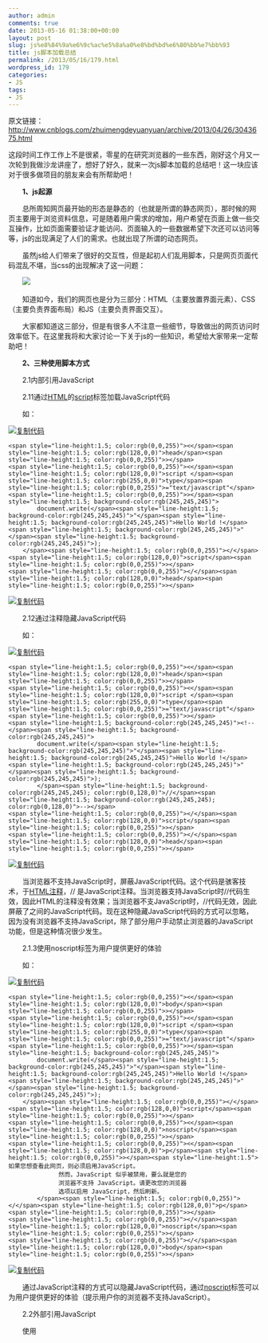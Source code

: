 ```yaml
---
author: admin
comments: true
date: 2013-05-16 01:38:00+00:00
layout: post
slug: js%e8%84%9a%e6%9c%ac%e5%8a%a0%e8%bd%bd%e6%80%bb%e7%bb%93
title: js脚本加载总结
permalink: /2013/05/16/179.html
wordpress_id: 179
categories:
- JS
tags:
- JS
---
```






原文链接：http://www.cnblogs.com/zhuimengdeyuanyuan/archive/2013/04/26/3043675.html





这段时间工作工作上不是很紧，零星的在研究浏览器的一些东西，刚好这个月又一次轮到我做沙龙讲座了，想好了好久，就来一次js脚本加载的总结吧！这一块应该对于很多做项目的朋友来会有所帮助吧！





　　**1、js起源**





　　总所周知网页最开始的形态是静态的（也就是所谓的静态网页），那时候的网页主要用于浏览资料信息，可是随着用户需求的增加，用户希望在页面上做一些交互操作，比如页面需要验证才能访问、页面输入的一些数据希望下次还可以访问等等，js的出现满足了人们的需求。也就出现了所谓的动态网页。





　　虽然js给人们带来了很好的交互性，但是起初人们乱用脚本，只是网页页面代码混乱不堪，当css的出现解决了这一问题：





　　![](http://akmumu-wordpress.stor.sinaapp.com/wp-content/uploads/pic/other_site/images_cnitblog_25200405-46bb3ca7db634dde894928bb176b1876.png)





　　知道如今，我们的网页也是分为三部分：HTML（主要放置界面元素）、CSS（主要负责界面布局）和JS（主要负责界面交互）。





　　大家都知道这三部分，但是有很多人不注意一些细节，导致做出的网页访问时效率低下。在这里我将和大家讨论一下关于js的一些知识，希望给大家带来一定帮助吧！





　　**2、三种使用脚本方式**





　　2.1内部引用JavaScript





　　2.11通过[HTML](http://www.dreamdu.com/xhtml/)的[script](http://www.dreamdu.com/xhtml/tag_script/)标签加载JavaScript代码





　　如：　　








[![复制代码](http://akmumu-wordpress.stor.sinaapp.com/wp-content/uploads/pic/other_site/common_cnblogs_copycode.gif)](http://www.cnblogs.com/zhuimengdeyuanyuan/archive/2013/04/26/3043675.html)



    
    <span style="line-height:1.5; color:rgb(0,0,255)"><</span><span style="line-height:1.5; color:rgb(128,0,0)">head</span><span style="line-height:1.5; color:rgb(0,0,255)">></span>
    <span style="line-height:1.5; color:rgb(0,0,255)"><</span><span style="line-height:1.5; color:rgb(128,0,0)">script </span><span style="line-height:1.5; color:rgb(255,0,0)">type</span><span style="line-height:1.5; color:rgb(0,0,255)">="text/javascript"</span><span style="line-height:1.5; color:rgb(0,0,255)">></span><span style="line-height:1.5; background-color:rgb(245,245,245)">
            document.write(</span><span style="line-height:1.5; background-color:rgb(245,245,245)">"</span><span style="line-height:1.5; background-color:rgb(245,245,245)">Hello World !</span><span style="line-height:1.5; background-color:rgb(245,245,245)">"</span><span style="line-height:1.5; background-color:rgb(245,245,245)">);
        </span><span style="line-height:1.5; color:rgb(0,0,255)"></</span><span style="line-height:1.5; color:rgb(128,0,0)">script</span><span style="line-height:1.5; color:rgb(0,0,255)">></span>
    <span style="line-height:1.5; color:rgb(0,0,255)"></</span><span style="line-height:1.5; color:rgb(128,0,0)">head</span><span style="line-height:1.5; color:rgb(0,0,255)">></span>





[![复制代码](http://akmumu-wordpress.stor.sinaapp.com/wp-content/uploads/pic/other_site/common_cnblogs_copycode.gif)](http://www.cnblogs.com/zhuimengdeyuanyuan/archive/2013/04/26/3043675.html)








　　2.12通过注释隐藏JavaScript代码





　　如：








[![复制代码](http://akmumu-wordpress.stor.sinaapp.com/wp-content/uploads/pic/other_site/common_cnblogs_copycode.gif)](http://www.cnblogs.com/zhuimengdeyuanyuan/archive/2013/04/26/3043675.html)



    
    <span style="line-height:1.5; color:rgb(0,0,255)"><</span><span style="line-height:1.5; color:rgb(128,0,0)">head</span><span style="line-height:1.5; color:rgb(0,0,255)">></span>
    <span style="line-height:1.5; color:rgb(0,0,255)"><</span><span style="line-height:1.5; color:rgb(128,0,0)">script </span><span style="line-height:1.5; color:rgb(255,0,0)">type</span><span style="line-height:1.5; color:rgb(0,0,255)">="text/javascript"</span><span style="line-height:1.5; color:rgb(0,0,255)">></span>
    <span style="line-height:1.5; background-color:rgb(245,245,245)"><!--</span><span style="line-height:1.5; background-color:rgb(245,245,245)">
            document.write(</span><span style="line-height:1.5; background-color:rgb(245,245,245)">"</span><span style="line-height:1.5; background-color:rgb(245,245,245)">Hello World !</span><span style="line-height:1.5; background-color:rgb(245,245,245)">"</span><span style="line-height:1.5; background-color:rgb(245,245,245)">);
            </span><span style="line-height:1.5; background-color:rgb(245,245,245); color:rgb(0,128,0)">//</span><span style="line-height:1.5; background-color:rgb(245,245,245); color:rgb(0,128,0)">--></span>
    <span style="line-height:1.5; color:rgb(0,0,255)"></</span><span style="line-height:1.5; color:rgb(128,0,0)">script</span><span style="line-height:1.5; color:rgb(0,0,255)">></span>
    <span style="line-height:1.5; color:rgb(0,0,255)"></</span><span style="line-height:1.5; color:rgb(128,0,0)">head</span><span style="line-height:1.5; color:rgb(0,0,255)">></span>





[![复制代码](http://akmumu-wordpress.stor.sinaapp.com/wp-content/uploads/pic/other_site/common_cnblogs_copycode.gif)](http://www.cnblogs.com/zhuimengdeyuanyuan/archive/2013/04/26/3043675.html)








　　<!-- ... //-->当浏览器不支持JavaScript时，屏蔽JavaScript代码。这个代码是骇客技术，<!-- ... -->于[HTML](http://www.dreamdu.com/xhtml/comment/)[注释](http://www.dreamdu.com/xhtml/comment/)，// 是JavaScript注释。当浏览器支持JavaScript时//代码生效，因此HTML的注释没有效果；当浏览器不支JavaScript时，//代码无效，因此屏蔽了<!--
 ... -->之间的JavaScript代码。现在这种隐藏JavaScript代码的方式可以忽略，因为没有浏览器不支持JavaScript，除了部分用户手动禁止浏览器的JavaScript功能，但是这种情况很少发生。





　　2.1.3使用noscript标签为用户提供更好的体验





　　如：　　








[![复制代码](http://akmumu-wordpress.stor.sinaapp.com/wp-content/uploads/pic/other_site/common_cnblogs_copycode.gif)](http://www.cnblogs.com/zhuimengdeyuanyuan/archive/2013/04/26/3043675.html)



    
    <span style="line-height:1.5; color:rgb(0,0,255)"><</span><span style="line-height:1.5; color:rgb(128,0,0)">body</span><span style="line-height:1.5; color:rgb(0,0,255)">></span>
    <span style="line-height:1.5; color:rgb(0,0,255)"><</span><span style="line-height:1.5; color:rgb(128,0,0)">script </span><span style="line-height:1.5; color:rgb(255,0,0)">type</span><span style="line-height:1.5; color:rgb(0,0,255)">="text/javascript"</span><span style="line-height:1.5; color:rgb(0,0,255)">></span><span style="line-height:1.5; background-color:rgb(245,245,245)">
            document.write(</span><span style="line-height:1.5; background-color:rgb(245,245,245)">"</span><span style="line-height:1.5; background-color:rgb(245,245,245)">Hello World !</span><span style="line-height:1.5; background-color:rgb(245,245,245)">"</span><span style="line-height:1.5; background-color:rgb(245,245,245)">);
        </span><span style="line-height:1.5; color:rgb(0,0,255)"></</span><span style="line-height:1.5; color:rgb(128,0,0)">script</span><span style="line-height:1.5; color:rgb(0,0,255)">></span>
    <span style="line-height:1.5; color:rgb(0,0,255)"><</span><span style="line-height:1.5; color:rgb(128,0,0)">noscript</span><span style="line-height:1.5; color:rgb(0,0,255)">></span>
    <span style="line-height:1.5; color:rgb(0,0,255)"><</span><span style="line-height:1.5; color:rgb(128,0,0)">p</span><span style="line-height:1.5; color:rgb(0,0,255)">></span><span style="line-height:1.5">如果您想查看此网页，则必须启用JavaScript。
                  然而，JavaScript 似乎被禁用，要么就是您的
                  浏览器不支持 JavaScript。请更改您的浏览器
                  选项以启用 JavaScript，然后刷新。
            </span><span style="line-height:1.5; color:rgb(0,0,255)"></</span><span style="line-height:1.5; color:rgb(128,0,0)">p</span><span style="line-height:1.5; color:rgb(0,0,255)">></span>
    <span style="line-height:1.5; color:rgb(0,0,255)"></</span><span style="line-height:1.5; color:rgb(128,0,0)">noscript</span><span style="line-height:1.5; color:rgb(0,0,255)">></span>
    <span style="line-height:1.5; color:rgb(0,0,255)"></</span><span style="line-height:1.5; color:rgb(128,0,0)">body</span><span style="line-height:1.5; color:rgb(0,0,255)">></span>





[![复制代码](http://akmumu-wordpress.stor.sinaapp.com/wp-content/uploads/pic/other_site/common_cnblogs_copycode.gif)](http://www.cnblogs.com/zhuimengdeyuanyuan/archive/2013/04/26/3043675.html)








　　通过JavaScript注释的方式可以隐藏JavaScript代码，通过[noscript](http://www.dreamdu.com/xhtml/tag_noscript/)标签可以为用户提供更好的体验（提示用户你的浏览器不支持JavaScript）。





　　2.2外部引用JavaScript





　　使用<script>标签的src属性来加载js脚本。通常JavaScript文件可以使用script标签加载到网页的任何一个地方，但是标准的方式是加载在head标签内。为防止网页加载缓慢，也可以把非关键的JavaScript放到网页底部。　








[![复制代码](http://akmumu-wordpress.stor.sinaapp.com/wp-content/uploads/pic/other_site/common_cnblogs_copycode.gif)](http://www.cnblogs.com/zhuimengdeyuanyuan/archive/2013/04/26/3043675.html)



    
    <span style="line-height:1.5; color:rgb(0,0,255)"><</span><span style="line-height:1.5; color:rgb(128,0,0)">script </span><span style="line-height:1.5; color:rgb(255,0,0)">type</span><span style="line-height:1.5; color:rgb(0,0,255)">="text/javascript"</span><span style="line-height:1.5; color:rgb(255,0,0)"> src</span><span style="line-height:1.5; color:rgb(0,0,255)">=“SuperMap.js"</span><span style="line-height:1.5; color:rgb(0,0,255)">></</span><span style="line-height:1.5; color:rgb(128,0,0)">script</span><span style="line-height:1.5; color:rgb(0,0,255)">></span>





[![复制代码](http://akmumu-wordpress.stor.sinaapp.com/wp-content/uploads/pic/other_site/common_cnblogs_copycode.gif)](http://www.cnblogs.com/zhuimengdeyuanyuan/archive/2013/04/26/3043675.html)








　　这里有几点好处：





　　1）避免使用<!-- ... //-->，骇客技术。





　　2）统一定义JavaScript代码，方便查看，方便维护。





　　3）使代码更安全，可以压缩，加密单个JavaScript文件。





　　4）浏览器可以缓存JavaScript文件，减少宽带使用。





　　2.3内联引用JavaScript





　　内联引用是通过[HTML](http://www.dreamdu.com/xhtml/tag/)[标签](http://www.dreamdu.com/xhtml/tag/)中的事件属性实现的。








[![复制代码](http://akmumu-wordpress.stor.sinaapp.com/wp-content/uploads/pic/other_site/common_cnblogs_copycode.gif)](http://www.cnblogs.com/zhuimengdeyuanyuan/archive/2013/04/26/3043675.html)



    
    <span style="line-height:1.5; color:rgb(0,0,255)"><</span><span style="line-height:1.5; color:rgb(128,0,0)">input </span><span style="line-height:1.5; color:rgb(255,0,0)">type</span><span style="line-height:1.5; color:rgb(0,0,255)">="button"</span><span style="line-height:1.5; color:rgb(255,0,0)"> value</span><span style="line-height:1.5; color:rgb(0,0,255)">="点我"</span><span style="line-height:1.5; color:rgb(255,0,0)"> onclick</span><span style="line-height:1.5; color:rgb(0,0,255)">="alert('你点击了一个按钮');"</span><span style="line-height:1.5; color:rgb(0,0,255)">></span>





[![复制代码](http://akmumu-wordpress.stor.sinaapp.com/wp-content/uploads/pic/other_site/common_cnblogs_copycode.gif)](http://www.cnblogs.com/zhuimengdeyuanyuan/archive/2013/04/26/3043675.html)








　　上面示例将调用[input](http://www.dreamdu.com/xhtml/tag_input/)标签的onclick属性，弹出一个提示框。





　**　3内外脚本的比较**





　　内联脚本方式使用场景很少，几乎没什么优势。





　　内部脚本示例：http://stevesouders.com/hpws/inlined.php





　　外部脚本示例：http://stevesouders.com/hpws/external.php





　　内部脚本示例只有一个HTML文档，其大小为87kb，所有的js和css都包含在HTML文档自身中。外部脚本示例包含一个HTML文档（7kb）、一个样式表（59kb）和三个脚本（1kb、11kb和9kb），总计87kb。尽管所需下载的总数据量是相同的，内部脚本示例还是比外部示例快30%到50%。这主要是因为外部示例需要承担多个HTTP请求带来的开销。尽管外部脚本示例可以从样式表和脚本的并行下载中获益，但一个HTTP请求与五个HTTP请求之间的差距导致内部脚本示例更快一些。





　　尽管结果如此，现实中还是使用外部文件会更合理一些，因为外部文件所带来的收益--------js文件有机会被浏览器缓存起来。HTML文档--------至少是那些包含动态内容的HTML文档--------通常不会被配置为可以进行缓存。当遇到这种情况时（HTML没有被缓存），每次请求HTML文档都要下载内部的js。另一方面，如果js是外部文件，浏览器就能缓存它们，HTML文档的大小减小，而且不会增加HTTP请求的数量。





　　关键因素是，与HTML文档请求数量相关的、外部js组件被缓存的频率。这个因素尽管难以量化，但可以通过下面的手段进行衡量：





　　3.1页面查看





　　每个用户产生的页面查看越少，内部js的论据越强势。想象一个普通用户每个月只访问你的网站一次。在每次访问之间，外部js文件很可能从浏览器的缓存中移除。另一方面，如果普通用户能够产生很多的页面查看，浏览器很可能将外部Js文件放在缓存中。使用外部文件提供js带来的收益会随着用户每月的页面查看次数或用户每会话产生的页面查看次数的增长而增加。





　　3.2空缓存VS完整缓存





　　在比较内部和外部文件时，知道用户缓存外部组件的可能性这一点非常重要。我们在Yahoo!进行了测量，发现每天至少携带完整缓存访问Yahoo！功能一次的用户占40%到60%。同样的研究表明，具有完整缓存额的页面查看数量占75%到85%。注意第一个统计测量的是“唯一用户”而第二个是“页面查看”。具有完整缓存的页面查看所占的百分比比携带完整缓存的唯一用户的百分比高，这是因为很多用户在一次会话中进行了多次页面查看。每天，用户可能只有开始的一次访问携带的是空缓存，之后的多次后续页面查看都具有完整缓存。如果你的网站的本质上能够为用户带来高完整缓存率，使用外部文件的收益就更大。如果不太可能产生完整缓存，则内部脚本是更好的选择。





　　3.3组件重用





　　如果你的网站中的每个页面都使用了相同的js，使用外部文件可以提高这些组件的重用率。在这种情况下使用外部文件更加具有优势，因为当用户在页面间导航时，js组件已经位于浏览器的缓存中了。相反的情况也很容易理解--------如果没有任何两个页面共享相同的js，重用率就会非常低。难的是绝大多数网站不是非黑即白的。这就带来一个单独相关的问题--------当把js打包到外部文件中时，应该把边界划在哪里？





　　





　　在典型情况下，页面之间的js的重用即不可能100%重叠，也不可能100%无关。在这种中间情形中，一个极端就是为每个页面提供一组分离的外部文件。这种方式的缺点在于，每个页面都强制用户使用另外一组外部组件并产生令响应时间变慢的HTTP请求。这种方式对于普通用户只访问一个页面和很少进行跨页访问的网站来说是有意义的。





　　另一个极端是创建一个单独的、联合了所有js的文件。这只要求用户生成一个HTTP请求，但它增加了用户首次进行页面查看时的下载数据量。在这种情况下，用户浏览页面时要下载的js多于所需的数量。而且，在任何一块独立的脚本改变后，都需要更新这个文件，使所有用户已经缓存了的当前版本无效。这种情况对于那些每月会话数量较高、普通用户在一个会话中访问多个不同页面的网站来说是有意义的。





　　如果你的网站不符合这两种极端情况，最好的答案就是折中。将你的页面划分成几种页面类型，然后为每种类型创建单独的脚本，这比维护一个单独的文件要复杂，但通常比为每个页面维护不同的脚本要容易，并且对于给定的任意页面都只需要下载很少的多余的js。





　　最后你做出的与js外部文件的边界相关的决定影响着组件的重用程度。如果你可以找到一个平衡点，实现较高的重用性，那么外部文件的论据更强势一些。如果重用度很低，还是内部脚本更有意义些。





　　在对于内部和外部脚本进行比较分析时，关键点在于与HTML文档请求数量相关的外部js组件被缓存的频率。在此我介绍了三种基准（页面查看、空缓存VS完整缓存和组件重用），这有助于你确定最好的选择。对于任何网站来说，正确答案都依赖于这些基准。





　　大家如果还想更详细的了解浏览器脚本、css等的一些效率问题，可以看《高性能网站建设指南》，那里面的14条具体的优化原则的确很精辟。





　　**4 将脚本放在底部**





　　4.1脚本带来的问题





　　下面是一个脚本放在中部的示例





　　http://stevesouders.com/hpws/js-middle.php





　　经过编程的脚本下载需要很长时间，因此很容易看到问题--------页面的下半部分要花很长时间才能显示。出现这一现象是因为脚本阻塞了并行下载。在回顾了浏览器如何并行下载之后，我们再回过头解决这一问题。





　　4.2并行下载





　　对响应时间影响最大的是页面中组件的数量。当缓存为空，每个组件都会产生一个HTTP请求，有时即便缓存是完整的亦是如此。要知道浏览器会并行地执行HTTP请求，你可能会问，为什么HTTP请求的数量会影响响应时间呢？浏览器不能一次将它们都下载下来吗？





　　对此的解释要回到HTTP 1.1规范，该规范建议浏览器从每个主机名并行下载两个组件。很多web页面需要从一个主机名下载所有的组件。查看这些HTTP请求会发现它们是呈阶梯状的，如图所示：





　　![](http://akmumu-wordpress.stor.sinaapp.com/wp-content/uploads/pic/other_site/images_cnitblog_25212039-8cef38e126cc4306b77db12ea269234a.png)





　　　　　　　　　　　　　　　　　　　　　　图4.1





　如果一个Web页面平均地将其组件分别放在两个主机名下，整体响应时间将可以减少大约一半。HTTP请求的行为看起来会是图4.2所示





　　![](http://akmumu-wordpress.stor.sinaapp.com/wp-content/uploads/pic/other_site/images_cnitblog_25214437-11330afebaf240b098834f4d2added92.png)





　　　　　　　　　　　　　　　　　　　　　　　　图4.2





　　此处可以并行下载四个组件（每个主机名两个）。为了对页面加载变快的现象给出可视的效果，其中每个时间块的横向宽度和图4.1是一样的。





　　每个主机名并行下载两个组件的限制只是一个建议。默认情况下浏览器都遵守这一建议，但用户也可以重写该默认设置。但增加并行下载数量并不是没有开销的，其优劣取决于你的宽带和CPU速度。





　　4.3脚本阻塞下载





　　并行下载组件的优点是很明显的。然而，在一些比较旧的浏览器在下载脚本时并行下载实际上是被禁用的--------即使使用了不同的主机名，浏览器也不会启动其他的下载。其中一个原因是，脚本可能使用document.write来修饰页面内容，因此浏览器会等待，以确保页面能够恰当的布局。（现在的浏览器虽然可以并行下载，但是同样阻塞布局）在下载脚本时浏览器阻塞并行下载的另一个原因是为了保证脚本能够按照正确的顺序执行。如果并行下载多个脚本，就无法保证响应是按照特定顺序到达浏览器的。例如：后面的脚本比页面中之前出现的脚本更小，它可能首先执行。如果它们之间存在着依赖关系，不按照顺序执行就会导致js错误。





　　如下是一个例子：





　　http://stevesouders.com/hpws/js-blocking.php





　　该页面按照顺序包含下列组件





　　　　1、来至host1的一个图片





　　　　2、来至host2的一个图片





　　　　3、来至host1的一个加载需要大约10秒的脚本





　　　　4、来至host1的一个图片





　　　　5、来至host2的一个图片





　　4.4最差情况：将脚本放在顶部





　　至此，脚本对Web页面的影响就清楚了：





　　　　1、脚本会阻塞对其后面内容的呈现





　　　　2、脚本会阻塞对其后面组件的下载





　　如果将脚本放在页面顶部--------正如通常情况那样--------页面中的所有东西都位于脚本之后，整个页面的呈现和下载都会被阻塞，直到脚本加载完毕脚本放在顶部的示例：





[　　http://](http://stevesouders.com/hpws/js-top.php)[stevesouders.com/hpws/js-top.php](http://stevesouders.com/hpws/js-top.php)





　　由于整个页面的呈现被阻塞，因此导致了白屏现象。逐步呈现对于良好的用户体验来说是非常重要的，但缓慢的脚本下载延迟了用户所期待的反馈。





　　4.5最佳情况：将脚本放在底部





　　放置脚本的最好地方时页面的底部。这不会阻止页面内容的呈现，而且页面中的可是组件可以尽早下载。脚本放在底部的示例：





[　　http://](http://stevesouders.com/hpws/js-bottom.php)[stevesouders.com/hpws/js-bottom.php](http://stevesouders.com/hpws/js-bottom.php)





　　把两个页面--------脚本放在顶部的和脚本放在底部的--------并列放在一起浏览，其对比更为突出。可以在下面这个示例中看到这一点：





　　http://stevesouders.com/hpws/move-scripts.php





　　4.6正确地放置





　　前面那些示例是使用了大概需要10秒才能下载完的脚本。希望你使用的脚本不需要这么长时间的延迟，但一个脚本很可能花费比预期长的时间，用户的宽带也会影响脚本的响应时间。你的页面中的脚本所产生的影响可能没有这里展示的那么严重，但仍需要注意。在页面中包含多个脚本也会带来问题。





　　在很多情况下，很难将脚本移到底部。例如，如果脚本使用document.write向页面中插入了内容，就不能将其移动到页面中靠后的位置。





　　经常出现的另外一种建议是使用延迟脚本。Defer属性表明脚本不包含document.write，浏览器得到这一线索就可继续进行呈现。从下面的示例可以看到这一点：





[　　http://](http://stevesouders.com/hpws/js-defer.php)[stevesouders.com/hpws/js-defer.php](http://stevesouders.com/hpws/js-defer.php)





　　但是不保险，有一些老的浏览器不能识别defer，所以最好还是将脚本放于底部。





　**5动态加载脚本**





　　详见我之前的博客




## 
[js动态加载脚本](http://www.cnblogs.com/zhuimengdeyuanyuan/archive/2013/03/06/2946277.html)





　　**6三种实用方式**





　　6.1异步批量添加外部脚本





　　很多时候我们由于产品模块的划分，一个页面可能需要加载几个脚本，我们需要考虑两点：1、脚本之间是否有依赖关系，如果存在依赖关系即使我们使用script标签是按照顺序的，但是并行下载是一起下载的，如果出现后面的包先下载完，那么执行脚本时就可能出现错误；2、考虑到效率，一般情况下异步加载比同步加载会快一些。为了解决如上问题，我们可以利用之前讨论的知识进行组合








[![复制代码](http://akmumu-wordpress.stor.sinaapp.com/wp-content/uploads/pic/other_site/common_cnblogs_copycode.gif)](http://www.cnblogs.com/zhuimengdeyuanyuan/archive/2013/04/26/3043675.html)



    
    <span style="line-height:1.5; color:rgb(0,0,255)"><</span><span style="line-height:1.5; color:rgb(128,0,0)">html</span><span style="line-height:1.5; color:rgb(0,0,255)">></span>
    <span style="line-height:1.5; color:rgb(0,0,255)"><</span><span style="line-height:1.5; color:rgb(128,0,0)">head</span><span style="line-height:1.5; color:rgb(0,0,255)">></span>
    <span style="line-height:1.5; color:rgb(0,0,255)"><</span><span style="line-height:1.5; color:rgb(128,0,0)">title</span><span style="line-height:1.5; color:rgb(0,0,255)">></</span><span style="line-height:1.5; color:rgb(128,0,0)">title</span><span style="line-height:1.5; color:rgb(0,0,255)">></span>
    <span style="line-height:1.5; color:rgb(0,0,255)"><</span><span style="line-height:1.5; color:rgb(128,0,0)">script </span><span style="line-height:1.5; color:rgb(255,0,0)">type</span><span style="line-height:1.5; color:rgb(0,0,255)">="text/javascript"</span><span style="line-height:1.5; color:rgb(0,0,255)">></span>
    <span style="line-height:1.5; background-color:rgb(245,245,245); color:rgb(0,0,255)">function</span><span style="line-height:1.5; background-color:rgb(245,245,245)"> init()
            {
                </span><span style="line-height:1.5; background-color:rgb(245,245,245); color:rgb(0,128,0)">//</span><span style="line-height:1.5; background-color:rgb(245,245,245); color:rgb(0,128,0)">这里第一个参数是一个数组，可以任意多个，加载顺序按照数组的顺序进行保证</span>
    <span style="line-height:1.5; background-color:rgb(245,245,245); color:rgb(0,128,0)">//</span><span style="line-height:1.5; background-color:rgb(245,245,245); color:rgb(0,128,0)">第二个参数是回调函数，当所有包都确认加载完毕后需要执行的脚本</span>
    <span style="line-height:1.5; background-color:rgb(245,245,245); color:rgb(0,128,0)">//</span><span style="line-height:1.5; background-color:rgb(245,245,245); color:rgb(0,128,0)">第三个参数是script的标签，这个参数可以省略，没有实质意义</span>
    <span style="line-height:1.5; background-color:rgb(245,245,245)">            attachScript([</span><span style="line-height:1.5; background-color:rgb(245,245,245)">"</span><span style="line-height:1.5; background-color:rgb(245,245,245)">http://www.cnblogs.com/5/loadJS.js</span><span style="line-height:1.5; background-color:rgb(245,245,245)">"</span><span style="line-height:1.5; background-color:rgb(245,245,245)">,</span><span style="line-height:1.5; background-color:rgb(245,245,245)">"</span><span style="line-height:1.5; background-color:rgb(245,245,245)">http://www.cnblogs.com/5/package.js</span><span style="line-height:1.5; background-color:rgb(245,245,245)">"</span><span style="line-height:1.5; background-color:rgb(245,245,245)">],operation,</span><span style="line-height:1.5; background-color:rgb(245,245,245)">"</span><span style="line-height:1.5; background-color:rgb(245,245,245)">yy</span><span style="line-height:1.5; background-color:rgb(245,245,245)">"</span><span style="line-height:1.5; background-color:rgb(245,245,245)">)();
            }
            </span><span style="line-height:1.5; background-color:rgb(245,245,245); color:rgb(0,0,255)">function</span><span style="line-height:1.5; background-color:rgb(245,245,245)"> operation()
            {
                </span><span style="line-height:1.5; background-color:rgb(245,245,245); color:rgb(0,128,0)">//</span><span style="line-height:1.5; background-color:rgb(245,245,245); color:rgb(0,128,0)">可以运行，显示“成功加载”</span>
    <span style="line-height:1.5; background-color:rgb(245,245,245)">            functionOne();
            }
            </span><span style="line-height:1.5; background-color:rgb(245,245,245); color:rgb(0,128,0)">//</span><span style="line-height:1.5; background-color:rgb(245,245,245); color:rgb(0,128,0)">异步批量加载脚本，并且根据数组urlArray中的url顺序来加载</span>
    <span style="line-height:1.5; background-color:rgb(245,245,245); color:rgb(0,0,255)">function</span><span style="line-height:1.5; background-color:rgb(245,245,245)"> attachScript(urlArray, callback, id) {
                </span><span style="line-height:1.5; background-color:rgb(245,245,245); color:rgb(0,0,255)">if</span><span style="line-height:1.5; background-color:rgb(245,245,245)">(urlArray </span><span style="line-height:1.5; background-color:rgb(245,245,245)">&&</span><span style="line-height:1.5; background-color:rgb(245,245,245)"> ((</span><span style="line-height:1.5; background-color:rgb(245,245,245); color:rgb(0,0,255)">typeof</span><span style="line-height:1.5; background-color:rgb(245,245,245)"> urlArray) </span><span style="line-height:1.5; background-color:rgb(245,245,245)">==</span> <span style="line-height:1.5; background-color:rgb(245,245,245)">"</span><span style="line-height:1.5; background-color:rgb(245,245,245)">object</span><span style="line-height:1.5; background-color:rgb(245,245,245)">"</span><span style="line-height:1.5; background-color:rgb(245,245,245)">))
                {
                    </span><span style="line-height:1.5; background-color:rgb(245,245,245); color:rgb(0,0,255)">if</span><span style="line-height:1.5; background-color:rgb(245,245,245)">(urlArray.constructor </span><span style="line-height:1.5; background-color:rgb(245,245,245)">==</span><span style="line-height:1.5; background-color:rgb(245,245,245)"> Array)
                    {
                        </span><span style="line-height:1.5; background-color:rgb(245,245,245); color:rgb(0,0,255)">if</span><span style="line-height:1.5; background-color:rgb(245,245,245)">(urlArray.length</span><span style="line-height:1.5; background-color:rgb(245,245,245)">></span><span style="line-height:1.5; background-color:rgb(245,245,245)">1</span><span style="line-height:1.5; background-color:rgb(245,245,245)">)
                        {
                            </span><span style="line-height:1.5; background-color:rgb(245,245,245); color:rgb(0,0,255)">var</span><span style="line-height:1.5; background-color:rgb(245,245,245)"> array </span><span style="line-height:1.5; background-color:rgb(245,245,245)">=</span><span style="line-height:1.5; background-color:rgb(245,245,245)"> urlArray.splice(</span><span style="line-height:1.5; background-color:rgb(245,245,245)">0</span><span style="line-height:1.5; background-color:rgb(245,245,245)">,</span><span style="line-height:1.5; background-color:rgb(245,245,245)">1</span><span style="line-height:1.5; background-color:rgb(245,245,245)">);
                            </span><span style="line-height:1.5; background-color:rgb(245,245,245); color:rgb(0,0,255)">return</span> <span style="line-height:1.5; background-color:rgb(245,245,245); color:rgb(0,0,255)">function</span><span style="line-height:1.5; background-color:rgb(245,245,245)">(){
                                </span><span style="line-height:1.5; background-color:rgb(245,245,245); color:rgb(0,0,255)">var</span><span style="line-height:1.5; background-color:rgb(245,245,245)"> dataScript </span><span style="line-height:1.5; background-color:rgb(245,245,245)">=</span><span style="line-height:1.5; background-color:rgb(245,245,245)"> document.createElement(</span><span style="line-height:1.5; background-color:rgb(245,245,245)">'</span><span style="line-height:1.5; background-color:rgb(245,245,245)">script</span><span style="line-height:1.5; background-color:rgb(245,245,245)">'</span><span style="line-height:1.5; background-color:rgb(245,245,245)">);
                                dataScript.type </span><span style="line-height:1.5; background-color:rgb(245,245,245)">=</span> <span style="line-height:1.5; background-color:rgb(245,245,245)">'</span><span style="line-height:1.5; background-color:rgb(245,245,245)">text/javascript</span><span style="line-height:1.5; background-color:rgb(245,245,245)">'</span><span style="line-height:1.5; background-color:rgb(245,245,245)">;
                                </span><span style="line-height:1.5; background-color:rgb(245,245,245); color:rgb(0,0,255)">if</span><span style="line-height:1.5; background-color:rgb(245,245,245)">(dataScript.readyState) { </span><span style="line-height:1.5; background-color:rgb(245,245,245); color:rgb(0,128,0)">//</span><span style="line-height:1.5; background-color:rgb(245,245,245); color:rgb(0,128,0)">IE</span>
    <span style="line-height:1.5; background-color:rgb(245,245,245)">                                dataScript.onreadystatechange </span><span style="line-height:1.5; background-color:rgb(245,245,245)">=</span> <span style="line-height:1.5; background-color:rgb(245,245,245); color:rgb(0,0,255)">function</span><span style="line-height:1.5; background-color:rgb(245,245,245)">() {
                                        </span><span style="line-height:1.5; background-color:rgb(245,245,245); color:rgb(0,0,255)">if</span><span style="line-height:1.5; background-color:rgb(245,245,245)">(dataScript.readyState </span><span style="line-height:1.5; background-color:rgb(245,245,245)">==</span> <span style="line-height:1.5; background-color:rgb(245,245,245)">'</span><span style="line-height:1.5; background-color:rgb(245,245,245)">complete</span><span style="line-height:1.5; background-color:rgb(245,245,245)">'</span><span style="line-height:1.5; background-color:rgb(245,245,245)">||</span><span style="line-height:1.5; background-color:rgb(245,245,245)"> dataScript.readyState </span><span style="line-height:1.5; background-color:rgb(245,245,245)">==</span> <span style="line-height:1.5; background-color:rgb(245,245,245)">'</span><span style="line-height:1.5; background-color:rgb(245,245,245)">loaded</span><span style="line-height:1.5; background-color:rgb(245,245,245)">'</span><span style="line-height:1.5; background-color:rgb(245,245,245)">){
                                            dataScript.onreadystatechange </span><span style="line-height:1.5; background-color:rgb(245,245,245)">=</span> <span style="line-height:1.5; background-color:rgb(245,245,245); color:rgb(0,0,255)">null</span><span style="line-height:1.5; background-color:rgb(245,245,245)">;
                                            attachScript(urlArray,callback,id)();
                                        }
                                    }
                                } </span><span style="line-height:1.5; background-color:rgb(245,245,245); color:rgb(0,0,255)">else</span><span style="line-height:1.5; background-color:rgb(245,245,245)"> { </span><span style="line-height:1.5; background-color:rgb(245,245,245); color:rgb(0,128,0)">//</span><span style="line-height:1.5; background-color:rgb(245,245,245); color:rgb(0,128,0)">standers</span>
    <span style="line-height:1.5; background-color:rgb(245,245,245)">                                dataScript.onload </span><span style="line-height:1.5; background-color:rgb(245,245,245)">=</span> <span style="line-height:1.5; background-color:rgb(245,245,245); color:rgb(0,0,255)">function</span><span style="line-height:1.5; background-color:rgb(245,245,245)">() {
                                        attachScript(urlArray,callback,id)();
                                    }
                                }
                                dataScript.src </span><span style="line-height:1.5; background-color:rgb(245,245,245)">=</span><span style="line-height:1.5; background-color:rgb(245,245,245)"> array[</span><span style="line-height:1.5; background-color:rgb(245,245,245)">0</span><span style="line-height:1.5; background-color:rgb(245,245,245)">];
                                dataScript.id </span><span style="line-height:1.5; background-color:rgb(245,245,245)">=</span><span style="line-height:1.5; background-color:rgb(245,245,245)"> id;
                                document.body.appendChild(dataScript);
                            }
                        }
                        </span><span style="line-height:1.5; background-color:rgb(245,245,245); color:rgb(0,0,255)">else</span> <span style="line-height:1.5; background-color:rgb(245,245,245); color:rgb(0,0,255)">if</span><span style="line-height:1.5; background-color:rgb(245,245,245)">(urlArray.length </span><span style="line-height:1.5; background-color:rgb(245,245,245)">==</span> <span style="line-height:1.5; background-color:rgb(245,245,245)">1</span><span style="line-height:1.5; background-color:rgb(245,245,245)">)
                        {
                            </span><span style="line-height:1.5; background-color:rgb(245,245,245); color:rgb(0,0,255)">return</span> <span style="line-height:1.5; background-color:rgb(245,245,245); color:rgb(0,0,255)">function</span><span style="line-height:1.5; background-color:rgb(245,245,245)">(){
                                </span><span style="line-height:1.5; background-color:rgb(245,245,245); color:rgb(0,0,255)">var</span><span style="line-height:1.5; background-color:rgb(245,245,245)"> dataScript </span><span style="line-height:1.5; background-color:rgb(245,245,245)">=</span><span style="line-height:1.5; background-color:rgb(245,245,245)"> document.createElement(</span><span style="line-height:1.5; background-color:rgb(245,245,245)">'</span><span style="line-height:1.5; background-color:rgb(245,245,245)">script</span><span style="line-height:1.5; background-color:rgb(245,245,245)">'</span><span style="line-height:1.5; background-color:rgb(245,245,245)">);
                                dataScript.type </span><span style="line-height:1.5; background-color:rgb(245,245,245)">=</span> <span style="line-height:1.5; background-color:rgb(245,245,245)">'</span><span style="line-height:1.5; background-color:rgb(245,245,245)">text/javascript</span><span style="line-height:1.5; background-color:rgb(245,245,245)">'</span><span style="line-height:1.5; background-color:rgb(245,245,245)">;
                                </span><span style="line-height:1.5; background-color:rgb(245,245,245); color:rgb(0,0,255)">if</span><span style="line-height:1.5; background-color:rgb(245,245,245)">(dataScript.readyState) { </span><span style="line-height:1.5; background-color:rgb(245,245,245); color:rgb(0,128,0)">//</span><span style="line-height:1.5; background-color:rgb(245,245,245); color:rgb(0,128,0)">IE</span>
    <span style="line-height:1.5; background-color:rgb(245,245,245)">                                dataScript.onreadystatechange </span><span style="line-height:1.5; background-color:rgb(245,245,245)">=</span> <span style="line-height:1.5; background-color:rgb(245,245,245); color:rgb(0,0,255)">function</span><span style="line-height:1.5; background-color:rgb(245,245,245)">() {
                                        </span><span style="line-height:1.5; background-color:rgb(245,245,245); color:rgb(0,0,255)">if</span><span style="line-height:1.5; background-color:rgb(245,245,245)">(dataScript.readyState </span><span style="line-height:1.5; background-color:rgb(245,245,245)">==</span> <span style="line-height:1.5; background-color:rgb(245,245,245)">'</span><span style="line-height:1.5; background-color:rgb(245,245,245)">complete</span><span style="line-height:1.5; background-color:rgb(245,245,245)">'</span><span style="line-height:1.5; background-color:rgb(245,245,245)">||</span><span style="line-height:1.5; background-color:rgb(245,245,245)"> dataScript.readyState </span><span style="line-height:1.5; background-color:rgb(245,245,245)">==</span> <span style="line-height:1.5; background-color:rgb(245,245,245)">'</span><span style="line-height:1.5; background-color:rgb(245,245,245)">loaded</span><span style="line-height:1.5; background-color:rgb(245,245,245)">'</span><span style="line-height:1.5; background-color:rgb(245,245,245)">){
                                            dataScript.onreadystatechange </span><span style="line-height:1.5; background-color:rgb(245,245,245)">=</span> <span style="line-height:1.5; background-color:rgb(245,245,245); color:rgb(0,0,255)">null</span><span style="line-height:1.5; background-color:rgb(245,245,245)">;
                                            callback();
                                        }
                                    }
                                } </span><span style="line-height:1.5; background-color:rgb(245,245,245); color:rgb(0,0,255)">else</span><span style="line-height:1.5; background-color:rgb(245,245,245)"> { </span><span style="line-height:1.5; background-color:rgb(245,245,245); color:rgb(0,128,0)">//</span><span style="line-height:1.5; background-color:rgb(245,245,245); color:rgb(0,128,0)">standers</span>
    <span style="line-height:1.5; background-color:rgb(245,245,245)">                                dataScript.onload </span><span style="line-height:1.5; background-color:rgb(245,245,245)">=</span> <span style="line-height:1.5; background-color:rgb(245,245,245); color:rgb(0,0,255)">function</span><span style="line-height:1.5; background-color:rgb(245,245,245)">() {
                                        callback();
                                    }
                                }
                                dataScript.src </span><span style="line-height:1.5; background-color:rgb(245,245,245)">=</span><span style="line-height:1.5; background-color:rgb(245,245,245)"> urlArray[</span><span style="line-height:1.5; background-color:rgb(245,245,245)">0</span><span style="line-height:1.5; background-color:rgb(245,245,245)">];
                                dataScript.id </span><span style="line-height:1.5; background-color:rgb(245,245,245)">=</span><span style="line-height:1.5; background-color:rgb(245,245,245)"> id;
                                document.body.appendChild(dataScript);
                            }
                        }
                    }
                }
            }
    
        </span><span style="line-height:1.5; color:rgb(0,0,255)"></</span><span style="line-height:1.5; color:rgb(128,0,0)">script</span><span style="line-height:1.5; color:rgb(0,0,255)">></span>
    <span style="line-height:1.5; color:rgb(0,0,255)"></</span><span style="line-height:1.5; color:rgb(128,0,0)">head</span><span style="line-height:1.5; color:rgb(0,0,255)">></span>
    <span style="line-height:1.5; color:rgb(0,0,255)"><</span><span style="line-height:1.5; color:rgb(128,0,0)">body</span><span style="line-height:1.5; color:rgb(0,0,255)">></span>
    <span style="line-height:1.5; color:rgb(0,0,255)"><</span><span style="line-height:1.5; color:rgb(128,0,0)">input </span><span style="line-height:1.5; color:rgb(255,0,0)">type</span><span style="line-height:1.5; color:rgb(0,0,255)">="button"</span><span style="line-height:1.5; color:rgb(255,0,0)"> value</span><span style="line-height:1.5; color:rgb(0,0,255)">="测试按钮"</span><span style="line-height:1.5; color:rgb(255,0,0)"> onclick</span><span style="line-height:1.5; color:rgb(0,0,255)">="init()"</span><span style="line-height:1.5; color:rgb(0,0,255)">/></span>
    <span style="line-height:1.5; color:rgb(0,0,255)"></</span><span style="line-height:1.5; color:rgb(128,0,0)">body</span><span style="line-height:1.5; color:rgb(0,0,255)">></span>
    <span style="line-height:1.5; color:rgb(0,0,255)"></</span><span style="line-height:1.5; color:rgb(128,0,0)">html</span><span style="line-height:1.5; color:rgb(0,0,255)">></span>





[![复制代码](http://akmumu-wordpress.stor.sinaapp.com/wp-content/uploads/pic/other_site/common_cnblogs_copycode.gif)](http://www.cnblogs.com/zhuimengdeyuanyuan/archive/2013/04/26/3043675.html)








　　使用很方便，通过一个方法attachScript可以加载你的任意多个有序的ja包，并且下载的时候还是并行下载，效率上也还不错，你可以把这个方法单独打包，方便以后使用，不过里面的代码也许需要稍微修改一下，有些地方不严谨哦！　　





　　6.2同步分类（或模块）动态加载





　　这里的动态加载是指当用户使用到了某个类或者模块才去加载，并且加载不是用户来控制，而是自动的。





　　优点：





　　　　1、同步加载可以很好的保证脚本的依赖关系





　　　　2、用时才加载，可以保证基础包尽量小，提高用户体验





　　缺点：





　　　　1、同步加载相对异步加载来说一般偏慢





　　　　2、在未发布的情况下不支持Chrome、Opera





　　详细的说明请看：[js动态加载脚本之实用小技巧](http://www.cnblogs.com/zhuimengdeyuanyuan/archive/2013/03/08/2949920.html)





　　6.3异步分类（或模块）动态加载





　　这里采用回调函数形式的异步加载





　　优点：





　　　　1、异步加载速度快





　　　　2、使用回调函数也可以保证脚本的良好依赖关系





　　　　3、同样时基础包小，提高用户体验





　　缺点：





　　　　1、调试不太方便





　　　　2、类被划分为两个部分，划分难度大





　　说明：大家如果了解了6.2的同步分模块加载后发现最大的缺点在于未发布的情况下不支持某些浏览器，并且代码的执行中途会强制被阻止，当某些代码下载下来后在执行，这样的话所有代码的下载都是呈线性的下载，没有并行，效率会比较低。





　　不知道大家有木有注意过百度地图的包和google地图的包是如何实现的，他们实现方式一样：基础包都是大概70到80kb的样子，比较小（所有地图功能包加起来有200到300左右），第一次访问地图的时候就比较小，效率快，用户体验好，但是用户在地图上面触发了其他复杂的功能（比如交通换乘）时，你会发现它开始下载一些比较小的包，但这些包是并行下载的。它是如何做到的呢？





　　其实基础包里面已经将所有的API都已经定义了，如果没定义，那运行到那一块的时候浏览器肯定会报错误，但是所有功能都在基础包里不可能那么小，是因为百度的基础包里面定义的所有的接口（API），但是只有简单的属性是真实可用的，而那些复杂的方法都是空的，也就是这些方法里面只是负责记录是否执行了此方法，那样这些方法必定代码很少，所以基础包就很小，等程序执行一遍后再去下载需要的功能模块，下完后再按照之前记录的信息重新执行一遍，而这些包里面的方法必将覆盖以前的假的方法，当第二次使用的时候就执行的真正的方法了。





　　下面我们来写一个比较简单的例子看一下：





　　先看一下测试的页面：　　








[![复制代码](http://akmumu-wordpress.stor.sinaapp.com/wp-content/uploads/pic/other_site/common_cnblogs_copycode.gif)](http://www.cnblogs.com/zhuimengdeyuanyuan/archive/2013/04/26/3043675.html)



    
    <span style="line-height:1.5; color:rgb(0,0,255)"><</span><span style="line-height:1.5; color:rgb(128,0,0)">html</span><span style="line-height:1.5; color:rgb(0,0,255)">></span>
    <span style="line-height:1.5; color:rgb(0,0,255)"><</span><span style="line-height:1.5; color:rgb(128,0,0)">head</span><span style="line-height:1.5; color:rgb(0,0,255)">></span>
    <span style="line-height:1.5; color:rgb(0,0,255)"><</span><span style="line-height:1.5; color:rgb(128,0,0)">title</span><span style="line-height:1.5; color:rgb(0,0,255)">></</span><span style="line-height:1.5; color:rgb(128,0,0)">title</span><span style="line-height:1.5; color:rgb(0,0,255)">></span>
    <span style="line-height:1.5; color:rgb(0,0,255)"><</span><span style="line-height:1.5; color:rgb(128,0,0)">script </span><span style="line-height:1.5; color:rgb(255,0,0)">type</span><span style="line-height:1.5; color:rgb(0,0,255)">="text/javascript"</span><span style="line-height:1.5; color:rgb(255,0,0)"> src</span><span style="line-height:1.5; color:rgb(0,0,255)">="Core.js"</span><span style="line-height:1.5; color:rgb(0,0,255)">></</span><span style="line-height:1.5; color:rgb(128,0,0)">script</span><span style="line-height:1.5; color:rgb(0,0,255)">></span>
    <span style="line-height:1.5; color:rgb(0,0,255)"><</span><span style="line-height:1.5; color:rgb(128,0,0)">script </span><span style="line-height:1.5; color:rgb(255,0,0)">type</span><span style="line-height:1.5; color:rgb(0,0,255)">="text/javascript"</span><span style="line-height:1.5; color:rgb(0,0,255)">></span>
    <span style="line-height:1.5; background-color:rgb(245,245,245); color:rgb(0,0,255)">var</span><span style="line-height:1.5; background-color:rgb(245,245,245)"> button;
            </span><span style="line-height:1.5; background-color:rgb(245,245,245); color:rgb(0,0,255)">function</span><span style="line-height:1.5; background-color:rgb(245,245,245)"> init1()
            {
                button </span><span style="line-height:1.5; background-color:rgb(245,245,245)">=</span><span style="line-height:1.5; background-color:rgb(245,245,245); color:rgb(0,0,255)">new</span><span style="line-height:1.5; background-color:rgb(245,245,245)"> SuperMap.Control.Button(</span><span style="line-height:1.5; background-color:rgb(245,245,245)">20</span><span style="line-height:1.5; background-color:rgb(245,245,245)">,</span><span style="line-height:1.5; background-color:rgb(245,245,245)">10</span><span style="line-height:1.5; background-color:rgb(245,245,245)">);
                </span><span style="line-height:1.5; background-color:rgb(245,245,245); color:rgb(0,0,255)">var</span><span style="line-height:1.5; background-color:rgb(245,245,245)"> height </span><span style="line-height:1.5; background-color:rgb(245,245,245)">=</span><span style="line-height:1.5; background-color:rgb(245,245,245)"> button.getHeight();
                button.draw();
            }
            </span><span style="line-height:1.5; background-color:rgb(245,245,245); color:rgb(0,0,255)">function</span><span style="line-height:1.5; background-color:rgb(245,245,245)"> init2()
            {
                button.draw();
            }
        </span><span style="line-height:1.5; color:rgb(0,0,255)"></</span><span style="line-height:1.5; color:rgb(128,0,0)">script</span><span style="line-height:1.5; color:rgb(0,0,255)">></span>
    <span style="line-height:1.5; color:rgb(0,0,255)"></</span><span style="line-height:1.5; color:rgb(128,0,0)">head</span><span style="line-height:1.5; color:rgb(0,0,255)">></span>
    <span style="line-height:1.5; color:rgb(0,0,255)"><</span><span style="line-height:1.5; color:rgb(128,0,0)">body</span><span style="line-height:1.5; color:rgb(0,0,255)">></span>
    <span style="line-height:1.5; color:rgb(0,0,255)"><</span><span style="line-height:1.5; color:rgb(128,0,0)">input </span><span style="line-height:1.5; color:rgb(255,0,0)">type</span><span style="line-height:1.5; color:rgb(0,0,255)">="button"</span><span style="line-height:1.5; color:rgb(255,0,0)"> onclick</span><span style="line-height:1.5; color:rgb(0,0,255)">="init1()"</span><span style="line-height:1.5; color:rgb(255,0,0)"> value</span><span style="line-height:1.5; color:rgb(0,0,255)">="按钮"</span> <span style="line-height:1.5; color:rgb(0,0,255)">/></span>
    <span style="line-height:1.5; color:rgb(0,0,255)"><</span><span style="line-height:1.5; color:rgb(128,0,0)">input </span><span style="line-height:1.5; color:rgb(255,0,0)">type</span><span style="line-height:1.5; color:rgb(0,0,255)">="button"</span><span style="line-height:1.5; color:rgb(255,0,0)"> onclick</span><span style="line-height:1.5; color:rgb(0,0,255)">="init2()"</span><span style="line-height:1.5; color:rgb(255,0,0)"> value</span><span style="line-height:1.5; color:rgb(0,0,255)">="按钮2"</span> <span style="line-height:1.5; color:rgb(0,0,255)">/></span>
    <span style="line-height:1.5; color:rgb(0,0,255)"></</span><span style="line-height:1.5; color:rgb(128,0,0)">body</span><span style="line-height:1.5; color:rgb(0,0,255)">></span>
    <span style="line-height:1.5; color:rgb(0,0,255)"></</span><span style="line-height:1.5; color:rgb(128,0,0)">html</span><span style="line-height:1.5; color:rgb(0,0,255)">></span>





[![复制代码](http://akmumu-wordpress.stor.sinaapp.com/wp-content/uploads/pic/other_site/common_cnblogs_copycode.gif)](http://www.cnblogs.com/zhuimengdeyuanyuan/archive/2013/04/26/3043675.html)








　　这里点击“按钮”，初始化了一个Button的对象，然后调用了方法getHeight(真的简单方法)和draw(假的复杂方法，第一次调用，只是记录)，再次点击“按钮2”，调用方法draw(真的复杂方法，第二次调用，假的已经被覆盖了)。





　　这里Core.js是基础包，代码如下：　








[![复制代码](http://akmumu-wordpress.stor.sinaapp.com/wp-content/uploads/pic/other_site/common_cnblogs_copycode.gif)](http://www.cnblogs.com/zhuimengdeyuanyuan/archive/2013/04/26/3043675.html)



    
    <span style="line-height:1.5; color:rgb(0,128,0)">//</span><span style="line-height:1.5; color:rgb(0,128,0)">一下为框架代码，大家不需要了解</span>
    window.SuperMap =<span style="line-height:1.5"> {
    
        VERSION_NUMBER: </span>"Release 6.1.3"<span style="line-height:1.5">,
    
        _getScriptLocation: (</span><span style="line-height:1.5; color:rgb(0,0,255)">function</span><span style="line-height:1.5">() {
            </span><span style="line-height:1.5; color:rgb(0,128,0)">//</span><span style="line-height:1.5; color:rgb(0,128,0)">SuperMap-6.1.1-8828</span>
    <span style="line-height:1.5; color:rgb(0,0,255)">var</span> r = <span style="line-height:1.5; color:rgb(0,0,255)">new</span> RegExp("(^|(.*?\/))(SuperMap(-(\d{1}.)*\d{1}-\d{4,})?.js)(\?|$)"<span style="line-height:1.5">),
                s </span>= document.getElementsByTagName('script'<span style="line-height:1.5">),
                src, m, l </span>= ""<span style="line-height:1.5">;
            </span><span style="line-height:1.5; color:rgb(0,0,255)">for</span>(<span style="line-height:1.5; color:rgb(0,0,255)">var</span> i=0, len=s.length; i<len; i++<span style="line-height:1.5">) {
                src </span>= s[i].getAttribute('src'<span style="line-height:1.5">);
                </span><span style="line-height:1.5; color:rgb(0,0,255)">if</span><span style="line-height:1.5">(src) {
                    </span><span style="line-height:1.5; color:rgb(0,0,255)">var</span> m =<span style="line-height:1.5"> src.match(r);
                    </span><span style="line-height:1.5; color:rgb(0,0,255)">if</span><span style="line-height:1.5">(m) {
                        l </span>= m[1<span style="line-height:1.5">];
                        </span><span style="line-height:1.5; color:rgb(0,0,255)">break</span><span style="line-height:1.5">;
                    }
                }
            }
            </span><span style="line-height:1.5; color:rgb(0,0,255)">return</span> (<span style="line-height:1.5; color:rgb(0,0,255)">function</span>() { <span style="line-height:1.5; color:rgb(0,0,255)">return</span><span style="line-height:1.5"> l; });
        })()
    };
    
    SuperMap.Control </span>= SuperMap.Control ||<span style="line-height:1.5"> {};
    
    SuperMap.Util </span>= SuperMap.Util ||<span style="line-height:1.5"> {};
    
    SuperMap.Class </span>= <span style="line-height:1.5; color:rgb(0,0,255)">function</span><span style="line-height:1.5">() {
        </span><span style="line-height:1.5; color:rgb(0,0,255)">var</span> len =<span style="line-height:1.5"> arguments.length;
        </span><span style="line-height:1.5; color:rgb(0,0,255)">var</span> P = arguments[0<span style="line-height:1.5">];
        </span><span style="line-height:1.5; color:rgb(0,0,255)">var</span> F = arguments[len-1<span style="line-height:1.5">];
    
        </span><span style="line-height:1.5; color:rgb(0,0,255)">var</span> C = <span style="line-height:1.5; color:rgb(0,0,255)">typeof</span> F.initialize == "function" ?  F.initialize : <span style="line-height:1.5; color:rgb(0,0,255)">function</span>(){ P.prototype.initialize.apply(<span style="line-height:1.5; color:rgb(0,0,255)">this</span><span style="line-height:1.5">, arguments); };
    
        </span><span style="line-height:1.5; color:rgb(0,0,255)">if</span> (len > 1<span style="line-height:1.5">) {
            </span><span style="line-height:1.5; color:rgb(0,0,255)">var</span> newArgs = [C, P].concat( Array.prototype.slice.call(arguments).slice(1, len-1<span style="line-height:1.5">), F);
            SuperMap.inherit.apply(</span><span style="line-height:1.5; color:rgb(0,0,255)">null</span><span style="line-height:1.5">, newArgs);
        } </span><span style="line-height:1.5; color:rgb(0,0,255)">else</span><span style="line-height:1.5"> {
            C.prototype </span>=<span style="line-height:1.5"> F;
        }
        </span><span style="line-height:1.5; color:rgb(0,0,255)">return</span><span style="line-height:1.5"> C;
    };
    SuperMap.inherit </span>= <span style="line-height:1.5; color:rgb(0,0,255)">function</span><span style="line-height:1.5">(C, P) {
        </span><span style="line-height:1.5; color:rgb(0,0,255)">var</span> F = <span style="line-height:1.5; color:rgb(0,0,255)">function</span><span style="line-height:1.5">() {};
        F.prototype </span>=<span style="line-height:1.5"> P.prototype;
        C.prototype </span>= <span style="line-height:1.5; color:rgb(0,0,255)">new</span><span style="line-height:1.5"> F;
        </span><span style="line-height:1.5; color:rgb(0,0,255)">var</span><span style="line-height:1.5"> i, l, o;
        </span><span style="line-height:1.5; color:rgb(0,0,255)">for</span>(i=2, l=arguments.length; i<l; i++<span style="line-height:1.5">) {
            o </span>=<span style="line-height:1.5"> arguments[i];
            </span><span style="line-height:1.5; color:rgb(0,0,255)">if</span>(<span style="line-height:1.5; color:rgb(0,0,255)">typeof</span> o === "function"<span style="line-height:1.5">) {
                o </span>=<span style="line-height:1.5"> o.prototype;
            }
            SuperMap.Util.extend(C.prototype, o);
        }
    };
    
    SuperMap.Util </span>= SuperMap.Util ||<span style="line-height:1.5"> {};
    SuperMap.Util.extend </span>= <span style="line-height:1.5; color:rgb(0,0,255)">function</span><span style="line-height:1.5">(destination, source) {
        destination </span>= destination ||<span style="line-height:1.5"> {};
        </span><span style="line-height:1.5; color:rgb(0,0,255)">if</span><span style="line-height:1.5"> (source) {
            </span><span style="line-height:1.5; color:rgb(0,0,255)">for</span> (<span style="line-height:1.5; color:rgb(0,0,255)">var</span> property <span style="line-height:1.5; color:rgb(0,0,255)">in</span><span style="line-height:1.5"> source) {
                </span><span style="line-height:1.5; color:rgb(0,0,255)">var</span> value =<span style="line-height:1.5"> source[property];
                </span><span style="line-height:1.5; color:rgb(0,0,255)">if</span> (value !==<span style="line-height:1.5"> undefined) {
                    destination[property] </span>=<span style="line-height:1.5"> value;
                }
            }
            </span><span style="line-height:1.5; color:rgb(0,0,255)">var</span> sourceIsEvt = <span style="line-height:1.5; color:rgb(0,0,255)">typeof</span> window.Event == "function"
                && source <span style="line-height:1.5; color:rgb(0,0,255)">instanceof</span><span style="line-height:1.5"> window.Event;
    
            </span><span style="line-height:1.5; color:rgb(0,0,255)">if</span> (!<span style="line-height:1.5">sourceIsEvt
                </span>&& source.hasOwnProperty && source.hasOwnProperty("toString"<span style="line-height:1.5">)) {
                destination.toString </span>=<span style="line-height:1.5"> source.toString;
            }
        }
        </span><span style="line-height:1.5; color:rgb(0,0,255)">return</span><span style="line-height:1.5"> destination;
    };
    SuperMap.Util.copy </span>= <span style="line-height:1.5; color:rgb(0,0,255)">function</span><span style="line-height:1.5">(des, soc) {
        des </span>= des ||<span style="line-height:1.5"> {};
        </span><span style="line-height:1.5; color:rgb(0,0,255)">var</span><span style="line-height:1.5"> v;
        </span><span style="line-height:1.5; color:rgb(0,0,255)">if</span><span style="line-height:1.5">(soc) {
            </span><span style="line-height:1.5; color:rgb(0,0,255)">for</span>(<span style="line-height:1.5; color:rgb(0,0,255)">var</span> p <span style="line-height:1.5; color:rgb(0,0,255)">in</span><span style="line-height:1.5"> des) {
                v </span>=<span style="line-height:1.5"> soc[p];
                </span><span style="line-height:1.5; color:rgb(0,0,255)">if</span>(<span style="line-height:1.5; color:rgb(0,0,255)">typeof</span> v !== 'undefined'<span style="line-height:1.5">) {
                    des[p] </span>=<span style="line-height:1.5"> v;
                }
            }
        }
    };
    SuperMap.Util.reset </span>= <span style="line-height:1.5; color:rgb(0,0,255)">function</span><span style="line-height:1.5">(obj) {
        obj </span>= obj ||<span style="line-height:1.5"> {};
        </span><span style="line-height:1.5; color:rgb(0,0,255)">for</span>(<span style="line-height:1.5; color:rgb(0,0,255)">var</span> p <span style="line-height:1.5; color:rgb(0,0,255)">in</span><span style="line-height:1.5"> obj) {
            </span><span style="line-height:1.5; color:rgb(0,0,255)">if</span><span style="line-height:1.5">(obj.hasOwnProperty(p)) {
                </span><span style="line-height:1.5; color:rgb(0,0,255)">if</span>(<span style="line-height:1.5; color:rgb(0,0,255)">typeof</span> obj[p] === "object" && obj[p] <span style="line-height:1.5; color:rgb(0,0,255)">instanceof</span><span style="line-height:1.5"> Array) {
                    </span><span style="line-height:1.5; color:rgb(0,0,255)">for</span>(<span style="line-height:1.5; color:rgb(0,0,255)">var</span> i <span style="line-height:1.5; color:rgb(0,0,255)">in</span><span style="line-height:1.5"> obj[p]) {
                        </span><span style="line-height:1.5; color:rgb(0,0,255)">if</span><span style="line-height:1.5">(obj[p][i].destroy) {
                            obj[p][i].destroy();
                        }
                    }
                    obj[p].length </span>= 0<span style="line-height:1.5">;
                } </span><span style="line-height:1.5; color:rgb(0,0,255)">else</span> <span style="line-height:1.5; color:rgb(0,0,255)">if</span>(<span style="line-height:1.5; color:rgb(0,0,255)">typeof</span> obj[p] === "object" && obj[p] <span style="line-height:1.5; color:rgb(0,0,255)">instanceof</span><span style="line-height:1.5"> Object) {
                    </span><span style="line-height:1.5; color:rgb(0,0,255)">if</span><span style="line-height:1.5">(obj[p].destroy) {
                        obj[p].destroy();
                    }
                }
                obj[p] </span>= <span style="line-height:1.5; color:rgb(0,0,255)">null</span><span style="line-height:1.5">;
            }
        }
    };
    </span><span style="line-height:1.5; color:rgb(0,128,0)">//</span><span style="line-height:1.5; color:rgb(0,128,0)">以下为核心代码</span><span style="line-height:1.5; color:rgb(0,128,0)">
    //</span><span style="line-height:1.5; color:rgb(0,128,0)">加载脚本的方法</span>
    SuperMap.Util.loadJs = <span style="line-height:1.5; color:rgb(0,0,255)">function</span><span style="line-height:1.5">(urlArray, callback, id) {
        </span><span style="line-height:1.5; color:rgb(0,0,255)">if</span>(urlArray && ((<span style="line-height:1.5; color:rgb(0,0,255)">typeof</span> urlArray) == "object"<span style="line-height:1.5">))
        {
            </span><span style="line-height:1.5; color:rgb(0,0,255)">if</span>(urlArray.constructor ==<span style="line-height:1.5"> Array)
            {
                </span><span style="line-height:1.5; color:rgb(0,0,255)">if</span>(urlArray.length>1<span style="line-height:1.5">)
                {
                    </span><span style="line-height:1.5; color:rgb(0,0,255)">var</span> array = urlArray.splice(0,1<span style="line-height:1.5">);
                    </span><span style="line-height:1.5; color:rgb(0,0,255)">return</span> <span style="line-height:1.5; color:rgb(0,0,255)">function</span><span style="line-height:1.5">(){
                        </span><span style="line-height:1.5; color:rgb(0,0,255)">var</span> dataScript = document.createElement('script'<span style="line-height:1.5">);
                        dataScript.type </span>= 'text/javascript'<span style="line-height:1.5">;
                        </span><span style="line-height:1.5; color:rgb(0,0,255)">if</span>(dataScript.readyState) { <span style="line-height:1.5; color:rgb(0,128,0)">//</span><span style="line-height:1.5; color:rgb(0,128,0)">IE</span>
                            dataScript.onreadystatechange = <span style="line-height:1.5; color:rgb(0,0,255)">function</span><span style="line-height:1.5">() {
                                </span><span style="line-height:1.5; color:rgb(0,0,255)">if</span>(dataScript.readyState == 'complete'|| dataScript.readyState == 'loaded'<span style="line-height:1.5">){
                                    dataScript.onreadystatechange </span>= <span style="line-height:1.5; color:rgb(0,0,255)">null</span><span style="line-height:1.5">;
                                    SuperMap.Util.loadJs(urlArray,callback,id)();
                                }
                            }
                        } </span><span style="line-height:1.5; color:rgb(0,0,255)">else</span> { <span style="line-height:1.5; color:rgb(0,128,0)">//</span><span style="line-height:1.5; color:rgb(0,128,0)">standers</span>
                            dataScript.onload = <span style="line-height:1.5; color:rgb(0,0,255)">function</span><span style="line-height:1.5">() {
                                SuperMap.Util.loadJs(urlArray,callback,id)();
                            }
                        }
                        dataScript.src </span>= array[0<span style="line-height:1.5">];
                        dataScript.id </span>=<span style="line-height:1.5"> id;
                        document.body.appendChild(dataScript);
                    }
                }
                </span><span style="line-height:1.5; color:rgb(0,0,255)">else</span> <span style="line-height:1.5; color:rgb(0,0,255)">if</span>(urlArray.length == 1<span style="line-height:1.5">)
                {
                    </span><span style="line-height:1.5; color:rgb(0,0,255)">return</span> <span style="line-height:1.5; color:rgb(0,0,255)">function</span><span style="line-height:1.5">(){
                        </span><span style="line-height:1.5; color:rgb(0,0,255)">var</span> dataScript = document.createElement('script'<span style="line-height:1.5">);
                        dataScript.type </span>= 'text/javascript'<span style="line-height:1.5">;
                        </span><span style="line-height:1.5; color:rgb(0,0,255)">if</span>(dataScript.readyState) { <span style="line-height:1.5; color:rgb(0,128,0)">//</span><span style="line-height:1.5; color:rgb(0,128,0)">IE</span>
                            dataScript.onreadystatechange = <span style="line-height:1.5; color:rgb(0,0,255)">function</span><span style="line-height:1.5">() {
                                </span><span style="line-height:1.5; color:rgb(0,0,255)">if</span>(dataScript.readyState == 'complete'|| dataScript.readyState == 'loaded'<span style="line-height:1.5">){
                                    dataScript.onreadystatechange </span>= <span style="line-height:1.5; color:rgb(0,0,255)">null</span><span style="line-height:1.5">;
                                    callback();
                                }
                            }
                        } </span><span style="line-height:1.5; color:rgb(0,0,255)">else</span> { <span style="line-height:1.5; color:rgb(0,128,0)">//</span><span style="line-height:1.5; color:rgb(0,128,0)">standers</span>
                            dataScript.onload = <span style="line-height:1.5; color:rgb(0,0,255)">function</span><span style="line-height:1.5">() {
                                callback();
                            }
                        }
                        dataScript.src </span>= urlArray[0<span style="line-height:1.5">];
                        dataScript.id </span>=<span style="line-height:1.5"> id;
                        document.body.appendChild(dataScript);
                    }
                }
            }
        }
    }
    </span><span style="line-height:1.5; color:rgb(0,128,0)">//</span><span style="line-height:1.5; color:rgb(0,128,0)">用于记录模块是否加载</span>
    SuperMap.Util.IsControl = <span style="line-height:1.5; color:rgb(0,0,255)">false</span><span style="line-height:1.5">;
    </span><span style="line-height:1.5; color:rgb(0,128,0)">//</span><span style="line-height:1.5; color:rgb(0,128,0)">按照模块名称来加载脚本</span>
    SuperMap.Util.load = <span style="line-height:1.5; color:rgb(0,0,255)">function</span><span style="line-height:1.5">(backName,callbackFunction){
        </span><span style="line-height:1.5; color:rgb(0,0,255)">if</span>(backName == "Control"<span style="line-height:1.5">)
        {
            </span><span style="line-height:1.5; color:rgb(0,0,255)">if</span>(SuperMap.Util.IsControl == <span style="line-height:1.5; color:rgb(0,0,255)">false</span><span style="line-height:1.5">)
            {
                SuperMap.Util.loadJs([</span>"Control.js"],callbackFunction,546756<span style="line-height:1.5">)();
            }
            SuperMap.Util.IsControl </span>== <span style="line-height:1.5; color:rgb(0,0,255)">true</span><span style="line-height:1.5">;
        }
        </span><span style="line-height:1.5; color:rgb(0,128,0)">//</span><span style="line-height:1.5; color:rgb(0,128,0)">其他模块</span>
    <span style="line-height:1.5; color:rgb(0,0,255)">else</span> <span style="line-height:1.5; color:rgb(0,0,255)">if</span><span style="line-height:1.5">(...)
        {
          ...
        }
        </span><span style="line-height:1.5; color:rgb(0,128,0)">//</span><span style="line-height:1.5; color:rgb(0,128,0)">....</span>
    <span style="line-height:1.5">}
    </span><span style="line-height:1.5; color:rgb(0,128,0)">//</span><span style="line-height:1.5; color:rgb(0,128,0)">用于测试的类 Control模块</span>
    SuperMap.Control.Button =<span style="line-height:1.5"> SuperMap.Class({
        w: </span>0.0<span style="line-height:1.5">,
        h: </span>0.0<span style="line-height:1.5">,
        initialize: </span><span style="line-height:1.5; color:rgb(0,0,255)">function</span><span style="line-height:1.5">(w, h) {
            </span><span style="line-height:1.5; color:rgb(0,0,255)">this</span>.w =<span style="line-height:1.5"> parseFloat(w);
            </span><span style="line-height:1.5; color:rgb(0,0,255)">this</span>.h =<span style="line-height:1.5"> parseFloat(h);
            </span><span style="line-height:1.5; color:rgb(0,0,255)">this</span>.flow =<span style="line-height:1.5"> [];
            </span><span style="line-height:1.5; color:rgb(0,128,0)">//</span><span style="line-height:1.5; color:rgb(0,128,0)">需要注册一个回调函数</span>
    <span style="line-height:1.5; color:rgb(0,0,255)">var</span> c = <span style="line-height:1.5; color:rgb(0,0,255)">this</span><span style="line-height:1.5">;
            SuperMap.Util.load(</span>"Control",<span style="line-height:1.5; color:rgb(0,0,255)">function</span><span style="line-height:1.5">(){
                </span><span style="line-height:1.5; color:rgb(0,128,0)">//</span><span style="line-height:1.5; color:rgb(0,128,0)">等加载完脚本后重新执行一遍</span>
    <span style="line-height:1.5">            c.init();
            });
        },
        getWidth:</span><span style="line-height:1.5; color:rgb(0,0,255)">function</span><span style="line-height:1.5">()
        {
            </span><span style="line-height:1.5; color:rgb(0,0,255)">return</span> <span style="line-height:1.5; color:rgb(0,0,255)">this</span><span style="line-height:1.5">.w;
        },
        setWidth:</span><span style="line-height:1.5; color:rgb(0,0,255)">function</span><span style="line-height:1.5">(value)
        {
            </span><span style="line-height:1.5; color:rgb(0,0,255)">this</span>.w =<span style="line-height:1.5"> value;
        },
        getHeight:</span><span style="line-height:1.5; color:rgb(0,0,255)">function</span><span style="line-height:1.5">()
        {
            </span><span style="line-height:1.5; color:rgb(0,0,255)">return</span> <span style="line-height:1.5; color:rgb(0,0,255)">this</span><span style="line-height:1.5">.h;
        },
        setHeight:</span><span style="line-height:1.5; color:rgb(0,0,255)">function</span><span style="line-height:1.5">(value)
        {
            </span><span style="line-height:1.5; color:rgb(0,0,255)">this</span>.h =<span style="line-height:1.5"> value;
        },
        getArea:</span><span style="line-height:1.5; color:rgb(0,0,255)">function</span><span style="line-height:1.5">() {
    
            </span><span style="line-height:1.5; color:rgb(0,0,255)">return</span> <span style="line-height:1.5; color:rgb(0,0,255)">this</span>.w * <span style="line-height:1.5; color:rgb(0,0,255)">this</span><span style="line-height:1.5">.h;
        },
        clone:</span><span style="line-height:1.5; color:rgb(0,0,255)">function</span><span style="line-height:1.5">() {
            </span><span style="line-height:1.5; color:rgb(0,0,255)">return</span> <span style="line-height:1.5; color:rgb(0,0,255)">new</span> SuperMap.Control.Button(<span style="line-height:1.5; color:rgb(0,0,255)">this</span>.w, <span style="line-height:1.5; color:rgb(0,0,255)">this</span><span style="line-height:1.5">.h);
        },
        </span><span style="line-height:1.5; color:rgb(0,128,0)">//</span><span style="line-height:1.5; color:rgb(0,128,0)">假的方法</span>
        draw:<span style="line-height:1.5; color:rgb(0,0,255)">function</span><span style="line-height:1.5">(){
            </span><span style="line-height:1.5; color:rgb(0,0,255)">this</span>.flow.push({method: "draw", arguments: <span style="line-height:1.5; color:rgb(0,0,255)">null</span><span style="line-height:1.5">});
        },
        CLASS_NAME: </span>"SuperMap.Control.Button"<span style="line-height:1.5">
    });</span>





[![复制代码](http://akmumu-wordpress.stor.sinaapp.com/wp-content/uploads/pic/other_site/common_cnblogs_copycode.gif)](http://www.cnblogs.com/zhuimengdeyuanyuan/archive/2013/04/26/3043675.html)








　　这里的SuperMap.Control.Button类为不完整的类，注意构造函数里面有一个回调函数，当整个类加载完后通过init入口重新执行一遍操作，而里面除了draw是假的以外，其他都是真的。





　　再来看一下Control.js模块：








[![复制代码](http://akmumu-wordpress.stor.sinaapp.com/wp-content/uploads/pic/other_site/common_cnblogs_copycode.gif)](http://www.cnblogs.com/zhuimengdeyuanyuan/archive/2013/04/26/3043675.html)



    
    <span style="line-height:1.5; color:rgb(0,0,255)">var</span> Button =<span style="line-height:1.5"> SuperMap.Control.Button;
    </span><span style="line-height:1.5; color:rgb(0,128,0)">//</span><span style="line-height:1.5; color:rgb(0,128,0)">必须有的入口方法</span>
    Button.prototype.init = <span style="line-height:1.5; color:rgb(0,0,255)">function</span><span style="line-height:1.5">()
    {
        </span><span style="line-height:1.5; color:rgb(0,0,255)">for</span>(<span style="line-height:1.5; color:rgb(0,0,255)">var</span> i = 0;i<<span style="line-height:1.5; color:rgb(0,0,255)">this</span>.flow.length;i++<span style="line-height:1.5">)
        {
            </span><span style="line-height:1.5; color:rgb(0,128,0)">//</span><span style="line-height:1.5; color:rgb(0,128,0)">挨个执行</span>
    <span style="line-height:1.5; color:rgb(0,0,255)">this</span>[<span style="line-height:1.5; color:rgb(0,0,255)">this</span>.flow[i].method](<span style="line-height:1.5; color:rgb(0,0,255)">this</span><span style="line-height:1.5">.flow[i].arguments);
        }
        </span><span style="line-height:1.5; color:rgb(0,0,255)">delete</span> <span style="line-height:1.5; color:rgb(0,0,255)">this</span><span style="line-height:1.5">.flow;
    }
    </span><span style="line-height:1.5; color:rgb(0,128,0)">//</span><span style="line-height:1.5; color:rgb(0,128,0)">比较复杂的方法</span>
    Button.prototype.draw = <span style="line-height:1.5; color:rgb(0,0,255)">function</span><span style="line-height:1.5">()
    {
        </span><span style="line-height:1.5; color:rgb(0,128,0)">//</span><span style="line-height:1.5; color:rgb(0,128,0)">....</span>
    <span style="line-height:1.5; color:rgb(0,128,0)">//</span><span style="line-height:1.5; color:rgb(0,128,0)">alert("绘制完毕");</span>
    }





[![复制代码](http://akmumu-wordpress.stor.sinaapp.com/wp-content/uploads/pic/other_site/common_cnblogs_copycode.gif)](http://www.cnblogs.com/zhuimengdeyuanyuan/archive/2013/04/26/3043675.html)








　　看完思路大家就会发现他有自己的缺点：我们调试怎么办，调试的时候获取的对象就不是那么明显了，很不方便；怎么把一个类划分成为两个部分，这一点特别的难，我不是百度的员工，也不清楚他们的标准。不过可以猜想他们这样的有点很明显：你管我代码怎么的，反正用户用起来发现效率很快就行，基础包很小，用到哪块再加载哪块，用户体验特别的好，并行加载，效率快。





　　没有什么是100%满意的，只要抓住重点就行，百度和google舍弃了调试的便利以及开发的简易（使程序员痛苦），但是获得了广大用户的良好评价，这就是他们的目的。





　　这里的三点实用方式希望能给大家给予一定的帮助吧！





　　



